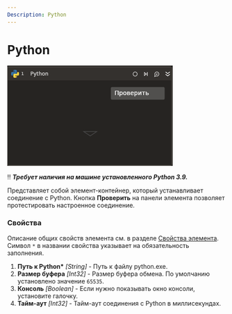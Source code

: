 ```yaml
---
Description: Python
---
```


# Python

![](../../../../.gitbook/assets1/python-scope.png)

:bangbang: ***Требует наличия на машине установленного Python 3.9.***

Представляет собой элемент-контейнер, который устанавливает соединение с Python. 
Кнопка **Проверить** на панели элемента позволяет протестировать настроенное соединение.

### Свойства
Описание общих свойств элемента см. в разделе [Свойства элемента](https://docs.primo-rpa.ru/primo-rpa/primo-studio/process/elements#svoistva-elementa).\
Символ `*` в названии свойства указывает на обязательность заполнения.

1. **Путь к Python\*** *[String]* - Путь к файлу python.exe.
1. **Размер буфера** *[Int32]* - Размер буфера обмена. По умолчанию установлено значение `65535`.
1. **Консоль** *[Boolean]* - Если нужно показывать окно консоли, установите галочку.
1. **Тайм-аут** *[Int32]* - Тайм-аут соединения с Python в миллисекундах.
